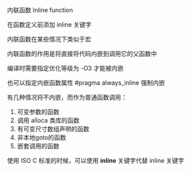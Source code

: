 内联函数 Inline function

在函数定义前添加 inline 关键字

内联函数在某些情况下类似于宏

内联函数的作用是将直接将代码内嵌到调用它的父函数中

编译时需要指定优化等级为 -O3 才能被内嵌

也可以指定内嵌函数属性 #pragma always_inline 强制内嵌

有几种情况将不内嵌，而作为普通函数调用：

1. 可变参数的函数
2. 调用 alloca 类库的函数
3. 有可变尺寸数组声明的函数
4. 非本地goto的函数
5. 嵌套调用的函数

使用 ISO C 标准的时候，可以使用 __inline__ 关键字代替 inline 关键字
